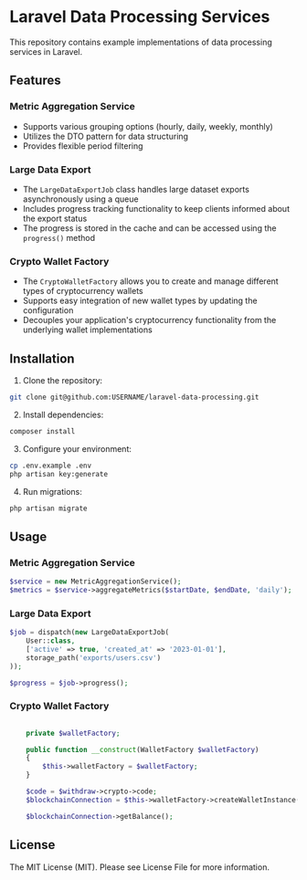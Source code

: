 # Laravel Data Processing Services

This repository contains example implementations of data processing services in Laravel.

## Features

### Metric Aggregation Service
- Supports various grouping options (hourly, daily, weekly, monthly)
- Utilizes the DTO pattern for data structuring
- Provides flexible period filtering

### Large Data Export
- The `LargeDataExportJob` class handles large dataset exports asynchronously using a queue
- Includes progress tracking functionality to keep clients informed about the export status
- The progress is stored in the cache and can be accessed using the `progress()` method

### Crypto Wallet Factory
- The `CryptoWalletFactory` allows you to create and manage different types of cryptocurrency wallets
- Supports easy integration of new wallet types by updating the configuration
- Decouples your application's cryptocurrency functionality from the underlying wallet implementations

## Installation

1. Clone the repository:
```bash
git clone git@github.com:USERNAME/laravel-data-processing.git
```

2. Install dependencies:
```bash
composer install
```

3. Configure your environment:
```bash
cp .env.example .env
php artisan key:generate
```

4. Run migrations:
```bash
php artisan migrate
```

## Usage

### Metric Aggregation Service
```php
$service = new MetricAggregationService();
$metrics = $service->aggregateMetrics($startDate, $endDate, 'daily');
```

### Large Data Export
```php
$job = dispatch(new LargeDataExportJob(
    User::class,
    ['active' => true, 'created_at' => '2023-01-01'],
    storage_path('exports/users.csv')
));

$progress = $job->progress();
```

### Crypto Wallet Factory
```php

    private $walletFactory;

    public function __construct(WalletFactory $walletFactory)
    {
        $this->walletFactory = $walletFactory;
    }

    $code = $withdraw->crypto->code;
    $blockchainConnection = $this->walletFactory->createWalletInstance($code);

    $blockchainConnection->getBalance();

```

## License

The MIT License (MIT). Please see License File for more information.